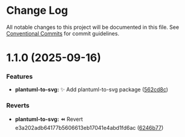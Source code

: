 # Change Log

All notable changes to this project will be documented in this file. See
[Conventional Commits](https://conventionalcommits.org) for commit guidelines.

# 1.1.0 (2025-09-16)

### Features

- **plantuml-to-svg:** :sparkles: Add plantuml-to-svg package
  ([562cd8c](https://github.com/interrogate-io/interrogate/commit/562cd8cf05abfbffea0bdf0384fa1ce5d7ec9a1a))

### Reverts

- **plantuml-to-svg:** :rewind: Revert e3a202adb64177b5606613eb17041e4abd1fd6ac
  ([6246b77](https://github.com/interrogate-io/interrogate/commit/6246b778a6c2e38d1888b5b123a2c7c836965c5f))
